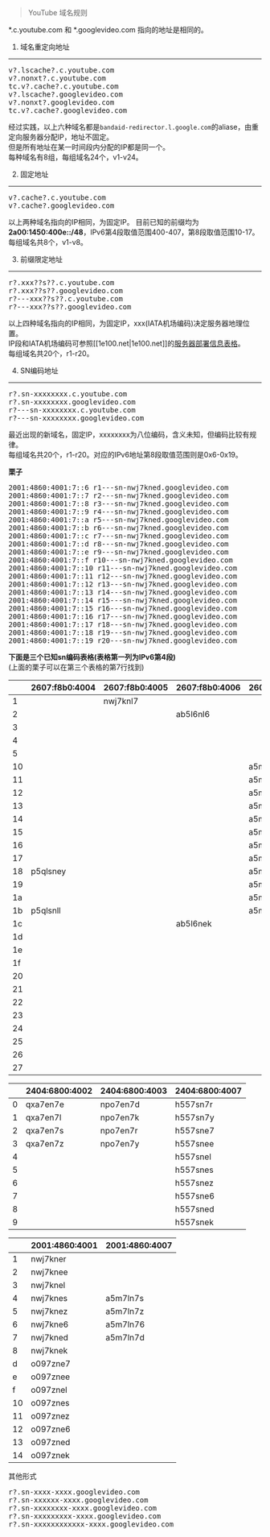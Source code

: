 > YouTube 域名规则

*.c.youtube.com 和 *.googlevideo.com 指向的地址是相同的。

1. 域名重定向地址
----
<pre>v?.lscache?.c.youtube.com
v?.nonxt?.c.youtube.com
tc.v?.cache?.c.youtube.com
v?.lscache?.googlevideo.com
v?.nonxt?.googlevideo.com
tc.v?.cache?.googlevideo.com
</pre>
经过实践，以上六种域名都是`bandaid-redirector.l.google.com`的aliase，由重定向服务器分配IP，地址不固定。  
但是所有地址在某一时间段内分配的IP都是同一个。  
每种域名有8组，每组域名24个，v1-v24。

2. 固定地址
----
<pre>v?.cache?.c.youtube.com
v?.cache?.googlevideo.com</pre>
以上两种域名指向的IP相同，为固定IP。
目前已知的前缀均为**2a00:1450:400e::/48**，IPv6第4段取值范围400-407，第8段取值范围10-17。
每组域名共8个，v1-v8。

3. 前缀限定地址
----
<pre>r?.xxx??s??.c.youtube.com
r?.xxx??s??.googlevideo.com
r?---xxx??s??.c.youtube.com
r?---xxx??s??.googlevideo.com</pre>
以上四种域名指向的IP相同，为固定IP，xxx(IATA机场编码)决定服务器地理位置。  
IP段和IATA机场编码可参照[[1e100.net|1e100.net]]的[服务器部署信息表格](https://docs.google.com/spreadsheets/d/1a5HI0lkc1TycJdwJnCVDVd3x6_gemI3CQhNHhdsVmP8)。  
每组域名共20个，r1-r20。   

4. SN编码地址
----
<pre>r?.sn-xxxxxxxx.c.youtube.com
r?.sn-xxxxxxxx.googlevideo.com
r?---sn-xxxxxxxx.c.youtube.com
r?---sn-xxxxxxxx.googlevideo.com</pre>
最近出现的新域名，固定IP，xxxxxxxx为八位编码，含义未知，但编码比较有规律。  
每组域名共20个，r1-r20。对应的IPv6地址第8段取值范围则是0x6-0x19。  

**栗子**
<pre>2001:4860:4001:7::6 r1---sn-nwj7kned.googlevideo.com
2001:4860:4001:7::7 r2---sn-nwj7kned.googlevideo.com
2001:4860:4001:7::8 r3---sn-nwj7kned.googlevideo.com
2001:4860:4001:7::9 r4---sn-nwj7kned.googlevideo.com
2001:4860:4001:7::a r5---sn-nwj7kned.googlevideo.com
2001:4860:4001:7::b r6---sn-nwj7kned.googlevideo.com
2001:4860:4001:7::c r7---sn-nwj7kned.googlevideo.com
2001:4860:4001:7::d r8---sn-nwj7kned.googlevideo.com
2001:4860:4001:7::e r9---sn-nwj7kned.googlevideo.com
2001:4860:4001:7::f r10---sn-nwj7kned.googlevideo.com
2001:4860:4001:7::10 r11---sn-nwj7kned.googlevideo.com
2001:4860:4001:7::11 r12---sn-nwj7kned.googlevideo.com
2001:4860:4001:7::12 r13---sn-nwj7kned.googlevideo.com
2001:4860:4001:7::13 r14---sn-nwj7kned.googlevideo.com
2001:4860:4001:7::14 r15---sn-nwj7kned.googlevideo.com
2001:4860:4001:7::15 r16---sn-nwj7kned.googlevideo.com
2001:4860:4001:7::16 r17---sn-nwj7kned.googlevideo.com
2001:4860:4001:7::17 r18---sn-nwj7kned.googlevideo.com
2001:4860:4001:7::18 r19---sn-nwj7kned.googlevideo.com
2001:4860:4001:7::19 r20---sn-nwj7kned.googlevideo.com</pre>  

**下面是三个已知sn编码表格(表格第一列为IPv6第4段)**  
(上面的栗子可以在第三个表格的第7行找到)  

||2607:f8b0:4004|2607:f8b0:4005|2607:f8b0:4006|2607:f8b0:4007|2607:f8b0:4009|
|---|---|---|---|---|---|
|1||nwj7knl7|||vgqs7nes|
|2|||ab5l6nl6||vgqs7nez|
|3|||||vgqs7ne6|
|4|||||vgqs7ned|
|5|||||vgqs7nek|
|10||||a5m7ln7k|
|11||||a5m7ln7r|
|12||||a5m7ln7y|
|13||||a5m7lne7|
|14||||a5m7lnee|
|15||||a5m7lnel|
|16||||a5m7lnes|
|17||||a5m7lnez|
|18|p5qlsney|||a5m7lne6|
|19||||a5m7lned|
|1a||||a5m7lnek|
|1b|p5qlsnll|||a5m7lner|
|1c|||ab5l6nek||vgqs7n7e|
|1d|||||vgqs7n7l|
|1e|||||vgqs7n7s|
|1f|||||vgqs7n7z|
|20|||||vgqs7n76|
|21|||||vgqs7n7d|
|22|||||vgqs7n7k|
|23|||||vgqs7n7r|
|24|||||vgqs7n7y|
|25|||||vgqs7ne7|
|26|||||vgqs7nee|
|27|||||vgqs7nel|


||2404:6800:4002|2404:6800:4003|2404:6800:4007|
|---|---|---|---|
|0|qxa7en7e|npo7en7d|h557sn7r|
|1|qxa7en7l|npo7en7k|h557sn7y|
|2|qxa7en7s|npo7en7r|h557sne7|
|3|qxa7en7z|npo7en7y|h557snee|
|4|||h557snel|
|5|||h557snes|
|6|||h557snez|
|7|||h557sne6|
|8|||h557sned|
|9|||h557snek|

||2001:4860:4001|2001:4860:4007|
|---|---|---|
|1|nwj7kner|
|2|nwj7knee|
|3|nwj7knel|
|4|nwj7knes|a5m7ln7s|
|5|nwj7knez|a5m7ln7z|
|6|nwj7kne6|a5m7ln76|
|7|nwj7kned|a5m7ln7d|
|8|nwj7knek|
|d|o097zne7|
|e|o097znee|
|f|o097znel|
|10|o097znes|
|11|o097znez|
|12|o097zne6|
|13|o097zned|
|14|o097znek|


其他形式
<pre>r?.sn-xxxx-xxxx.googlevideo.com
r?.sn-xxxxxx-xxxx.googlevideo.com
r?.sn-xxxxxxxx-xxxx.googlevideo.com
r?.sn-xxxxxxxxx-xxxx.googlevideo.com
r?.sn-xxxxxxxxxxxx-xxxx.googlevideo.com</pre>